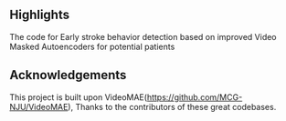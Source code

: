 ##  Highlights
The code for Early stroke behavior detection based on improved Video Masked Autoencoders for potential patients
##  Acknowledgements
This project is built upon VideoMAE(https://github.com/MCG-NJU/VideoMAE), Thanks to the contributors of these great codebases.
